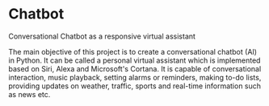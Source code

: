 # Chatbot
Conversational Chatbot as a responsive virtual assistant

The main objective of this project is to create a conversational chatbot (AI) in Python. It can be called a personal virtual assistant which is implemented based on Siri, Alexa and Microsoft's Cortana. It is capable of conversational interaction, music playback, setting alarms or reminders, making to-do lists, providing updates on weather, traffic, sports and real-time information such as news etc.
